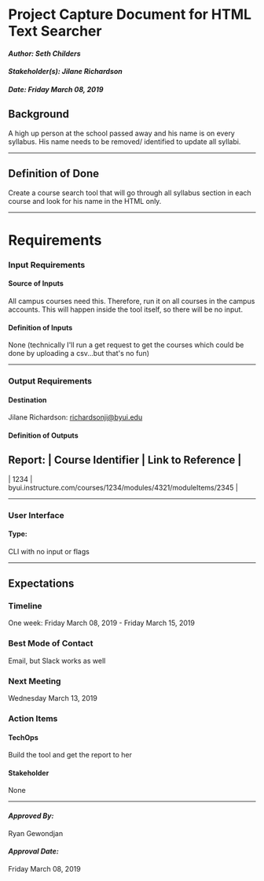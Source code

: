 # Project Capture Document for HTML Text Searcher
#### *Author: Seth Childers*
#### *Stakeholder(s): Jilane Richardson*
#### *Date: Friday March 08, 2019*


## Background

A high up person at the school passed away and his name is on every syllabus. His name needs to be removed/ identified to update all syllabi.

-----

## Definition of Done
Create a course search tool that will go through all syllabus section in each course and look for his name in the HTML only.

-----

# Requirements

### Input Requirements

#### Source of Inputs

All campus courses need this. Therefore, run it on all courses in the campus accounts. This will happen inside the tool itself, so there will be no input.

#### Definition of Inputs

None (technically I'll run a get request to get the courses which could be done by uploading a csv...but that's no fun)

---

### Output Requirements
#### Destination

Jilane Richardson: richardsonji@byui.edu

#### Definition of Outputs

Report: 
| Course Identifier | Link to Reference |
-----------------------------------------
| 1234 | byui.instructure.com/courses/1234/modules/4321/moduleItems/2345 |

---

### User Interface

#### Type:

CLI with no input or flags

-----

## Expectations

### Timeline
One week: Friday March 08, 2019 - Friday March 15, 2019

### Best Mode of Contact
Email, but Slack works as well

### Next Meeting
Wednesday March 13, 2019

### Action Items
<!-- Recap Meeting -->
#### TechOps
Build the tool and get the report to her

#### Stakeholder
None

-----

#### *Approved By:* 
Ryan Gewondjan

#### *Approval Date:*
Friday March 08, 2019
